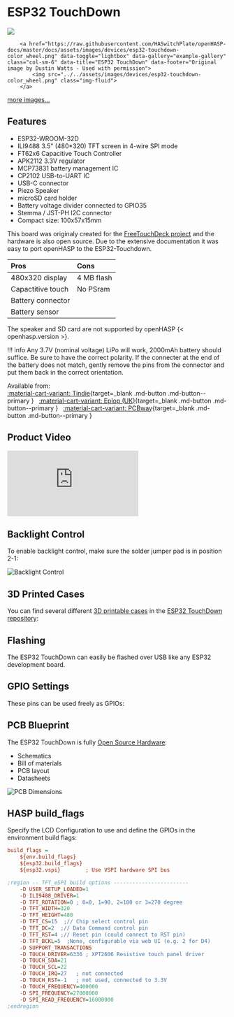 # ESP32 TouchDown

<div class="row justify-content-center">
        <a href="https://raw.githubusercontent.com/HASwitchPlate/openHASP-docs/master/docs/assets/images/devices/esp32-touchdown.jpg" data-toggle="lightbox" data-gallery="example-gallery" class="col-sm-6" data-title="ESP32 TouchDown" data-footer="Original image by Dustin Watts - Used with permission">
            <img src="../../assets/images/devices/esp32-touchdown.jpg" class="img-fluid">
        </a>

        <a href="https://raw.githubusercontent.com/HASwitchPlate/openHASP-docs/master/docs/assets/images/devices/esp32-touchdown-color_wheel.png" data-toggle="lightbox" data-gallery="example-gallery" class="col-sm-6" data-title="ESP32 TouchDown" data-footer="Original image by Dustin Watts - Used with permission">
            <img src="../../assets/images/devices/esp32-touchdown-color_wheel.png" class="img-fluid">
        </a>
</div>
<div>
        <a href="https://raw.githubusercontent.com/HASwitchPlate/openHASP-docs/master/docs/assets/images/devices/esp32-touchdown-usbc.jpg" data-toggle="lightbox" data-gallery="example-gallery" rel="lightbox[work]" data-title="ESP32 TouchDown" data-footer="Original image by Dustin Watts - Used with permission">more images...</a>
        <a href="https://raw.githubusercontent.com/HASwitchPlate/openHASP-docs/master/docs/assets/images/devices/esp32-touchdown-speaker.jpg" data-toggle="lightbox" data-gallery="example-gallery" rel="lightbox[vacation]" data-title="ESP32 TouchDown" data-footer="Original image by Dustin Watts - Used with permission"></a>
        <a href="https://raw.githubusercontent.com/HASwitchPlate/openHASP-docs/master/docs/assets/images/devices/esp32-touchdown-sdcard.jpg" data-toggle="lightbox" data-gallery="example-gallery" rel="lightbox[vacation]" data-title="ESP32 TouchDown" data-footer="Original image by Dustin Watts - Used with permission"></a>
        <a href="https://raw.githubusercontent.com/HASwitchPlate/openHASP-docs/master/docs/assets/images/devices/esp32-touchdown-features.png" data-toggle="lightbox" data-gallery="example-gallery" rel="lightbox[vacation]" data-title="ESP32 TouchDown" data-footer="Original image by Dustin Watts - Used with permission"></a>
</div>


## Features

   - ESP32-WROOM-32D
   - ILI9488 3.5" (480*320) TFT screen in 4-wire SPI mode
   - FT62x6 Capacitive Touch Controller
   - APK2112 3.3V regulator
   - MCP73831 battery management IC
   - CP2102 USB-to-UART IC
   - USB-C connector
   - Piezo Speaker
   - microSD card holder
   - Battery voltage divider connected to GPIO35
   - Stemma / JST-PH I2C connector
   - Compact size: 100x57x15mm

This board was originaly created for the [FreeTouchDeck project](https://github.com/DustinWatts/FreeTouchDeck)
and the hardware is also open source. Due to the extensive documentation it was easy to port openHASP to the ESP32-Touchdown.

| Pros              | Cons
|:-----             |:----
| 480x320 display   | 4 MB flash
| Capactitive touch | No PSram
| Battery connector |
| Battery sensor    |

The speaker and SD card are not supported by openHASP {< openhasp.version >}.

!!! info
    Any 3.7V (nominal voltage) LiPo will work, 2000mAh battery should suffice. Be sure to have the correct polarity.
    If the connecter at the end of the battery does not match, gently remove the pins from the connector and put them back in the correct orientation.

Available from:</br>
[:material-cart-variant: Tindie][1]{target=_blank .md-button .md-button--primary } &nbsp; 
[:material-cart-variant: Eplop (UK)][2]{target=_blank .md-button .md-button--primary } &nbsp; 
[:material-cart-variant: PCBway][3]{target=_blank .md-button .md-button--primary }

## Product Video

<div class="embed-responsive embed-responsive-16by9" style="max-width:560px; margin:auto;">
    <iframe title="YouTube video player" src="https://www.youtube.com/embed/TJTbuOdeoFw?rel=0&controls=1" class="embed-responsive-item" frameborder="0" allow="accelerometer; clipboard-write; encrypted-media; gyroscope; picture-in-picture" allowfullscreen>
    </iframe>
</div>

## Backlight Control

To enable backlight control, make sure the solder jumper pad is in position 2-1:

![Backlight Control](../assets/images/devices/esp32-touchdown-backlight.png)

## 3D Printed Cases

You can find several different [3D printable cases](https://github.com/DustinWatts/esp32-touchdown/tree/main/Case) in the [ESP32 TouchDown repository](https://github.com/DustinWatts/esp32-touchdown/):

## Flashing

The ESP32 TouchDown can easily be flashed over USB like any ESP32 development board.

## GPIO Settings

These pins can be used freely as GPIOs:

## PCB Blueprint

The ESP32 TouchDown is fully [Open Source Hardware](https://github.com/DustinWatts/esp32-touchdown/tree/main/Hardware):

- Schematics
- Bill of materials
- PCB layout
- Datasheets

![PCB Dimensions](../assets/images/devices/esp32-touchdown-dimensions.png)

## HASP build_flags

Specify the LCD Configuration to use and define the GPIOs in the environment build flags:

```ini linenums="1"
build_flags =
    ${env.build_flags}
    ${esp32.build_flags}
    ${esp32.vspi}        ; Use VSPI hardware SPI bus

;region -- TFT_eSPI build options ------------------------
    -D USER_SETUP_LOADED=1
    -D ILI9488_DRIVER=1
    -D TFT_ROTATION=0 ; 0=0, 1=90, 2=180 or 3=270 degree
    -D TFT_WIDTH=320
    -D TFT_HEIGHT=480
    -D TFT_CS=15  ;// Chip select control pin
    -D TFT_DC=2  ;// Data Command control pin
    -D TFT_RST=4 ;// Reset pin (could connect to RST pin)
    -D TFT_BCKL=5  ;None, configurable via web UI (e.g. 2 for D4)
    -D SUPPORT_TRANSACTIONS
    -D TOUCH_DRIVER=6336 ; XPT2606 Resistive touch panel driver 
    -D TOUCH_SDA=21
    -D TOUCH_SCL=22
    -D TOUCH_IRQ=27   ; not connected
    -D TOUCH_RST=-1   ; not used, connected to 3.3V
    -D TOUCH_FREQUENCY=400000
    -D SPI_FREQUENCY=27000000
    -D SPI_READ_FREQUENCY=16000000
;endregion
```

[1]: https://www.tindie.com/products/dustinwattsnl/esp32-touchdown/
[2]: https://store.eplop.co.uk/product/esp32touchdown/
[3]: https://www.pcbway.com/project/gifts_detail/ESP32_TouchDown.html